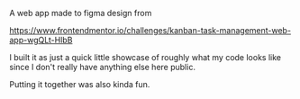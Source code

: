 A web app made to figma design from

https://www.frontendmentor.io/challenges/kanban-task-management-web-app-wgQLt-HlbB

I built it as just a quick little showcase of roughly what my code looks like since I don't really have anything else here public.

Putting it together was also kinda fun.


